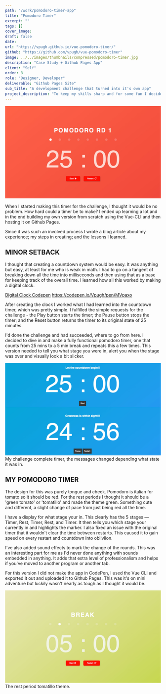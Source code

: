 ```yaml
---
path: "/work/pomodoro-timer-app"
title: "Pomodoro Timer"
excerpt: ""
tags: []
cover_image:
draft: false
date:
url: "https://vpugh.github.io/vue-pomodoro-timer/"
github: "https://github.com/vpugh/vue-pomodoro-timer"
image: ../../images/thumbnails/compressed/pomodoro-timer.jpg
description: "Case Study + Github Pages App"
client: "Self"
order: 3
role: "Designer, Developer"
deliverable: "Github Pages Site"
sub_title: "A development challenge that turned into it's own app"
project_description: "To keep my skills sharp and for some fun I decided to participate in the development challenge that Scotch.io was running every week. At the completion of the challenge I wanted to make my own Pomodoro Timer using the Vue-CLI and host it online so anyone could use it."
---
```


<img src="../../images/gallery/pomodoro/pomodoro-original.jpg" alt="My pomodoro timer layout">

When I started making this timer for the challenge, I thought it would be no problem. How hard could a timer be to make? I ended up learning a lot and in the end building my own version from scratch using the Vue-CLI and then hosting it on Github Pages.

Since it was such an involved process I wrote a blog article about my experience; my steps in creating; and the lessons I learned.

## MINOR SETBACK

I thought that creating a countdown system would be easy. It was anything but easy, at least for me who is weak in math. I had to go on a tangent of breaking down all the time into milliseconds and then using that as a base for keeping track of the overall time. I learned how all this worked by making a digital clock.

[Digital Clock Codepen](https://codepen.io/Vpugh/pen/MVpaxo)
https://codepen.io/Vpugh/pen/MVpaxo

After creating the clock I worked what I had learned into the countdown timer, which was pretty simple. I fulfilled the simple requests for the challenge - the Play button starts the timer; the Pause button stops the timer; and the Reset button returns the timer to its original state of 25 minutes.

I'd done the challenge and had succeeded, where to go from here. I decided to dive in and make a fully functional pomodoro timer, one that counts from 25 mins to a 5 min break and repeats this a few times. This version needed to tell you what stage you were in, alert you when the stage was over and visually look a bit slicker.

<img src="../../images/gallery/pomodoro//pomodoro-scotchio.jpg" alt="Scotch Layout - taken from challenge">
<div class="quote">My challenge complete timer, the messages changed depending what state it was in.</div>

## MY POMODORO TIMER

The design for this was purely tongue and cheek. Pomodoro is italian for tomato so it should be red. For the rest periods I thought it should be a 'green tomato' or 'tomatillo' and made the theme green. Something cute and different, a slight change of pace from just being red all the time.

I have a display for what stage your in. This clearly has the 5 stages — Timer, Rest, Timer, Rest, and Timer. It then tells you which stage your currently in and highlights the marker. I also fixed an issue with the original timer that it wouldn't clear the time between restarts. This caused it to gain speed on every restart and countdown into obliviion.

I've also added sound effects to mark the change of the rounds. This was an interesting part for me as I'd never done anything with sounds embedded in anything. It adds that extra level of professionalism and helps if you've moved to another program or another tab.

For this version I did not make the app in CodePen, I used the Vue CLI and exported it out and uploaded it to Github Pages. This was it's on mini adventure but luckily wasn't nearly as tough as I thought it would be.

<img src="../../images/gallery/pomodoro/pomodoro-tomatillo.jpg" alt="Rest style aka Tomatillo">
<div class="quote">The rest period tomatillo theme.</div>
